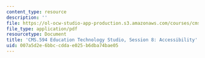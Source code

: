 ```yaml
---
content_type: resource
description: ''
file: https://ol-ocw-studio-app-production.s3.amazonaws.com/courses/cms-594-education-technology-studio-spring-2019/007a5d2e6bbccddae025b6dba74bae05_MITCMS_594S19_ses8.pdf
file_type: application/pdf
resourcetype: Document
title: 'CMS.594 Education Technology Studio, Session 8: Accessibility'
uid: 007a5d2e-6bbc-cdda-e025-b6dba74bae05
---
```

